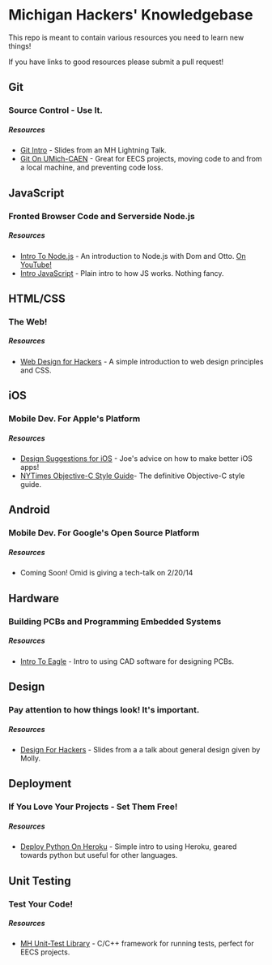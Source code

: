 Michigan Hackers' Knowledgebase
=============

This repo is meant to contain various resources you need to learn new things!

If you have links to good resources please submit a pull request!




## Git

### Source Control - Use It.

##### Resources

- [Git Intro](https://docs.google.com/presentation/d/1xlVOfHfBb_5fhkFLQOobS43U_ixYEIF5-qZhKRjBMW4/pub) - Slides from an MH Lightning Talk.
- [Git On UMich-CAEN](http://ottosipe.github.io/git-notes/) - Great for EECS projects, moving code to and from a local machine, and preventing code loss.




## JavaScript

### Fronted Browser Code and Serverside Node.js

##### Resources

- [Intro To Node.js](https://github.com/michiganhackers/node-intro) - An introduction to Node.js with Dom and Otto. [On YouTube!](http://www.youtube.com/watch?v=enu3rh5FJPQ)
- [Intro JavaScript](https://github.com/michiganhackers/javascript-talk) - Plain intro to how JS works. Nothing fancy.




## HTML/CSS

### The Web! 

##### Resources

- [Web Design for Hackers](http://slid.es/ottosipe/web) - A simple introduction to web design principles and CSS.




## iOS

### Mobile Dev. For Apple's Platform

##### Resources

- [Design Suggestions for iOS](#) - Joe's advice on how to make better iOS apps!
- [NYTimes Objective-C Style Guide](https://github.com/NYTimes/objective-c-style-guide)- The definitive Objective-C style guide.




## Android

### Mobile Dev. For Google's Open Source Platform

##### Resources

- Coming Soon! Omid is giving a tech-talk on 2/20/14




## Hardware

### Building PCBs and Programming Embedded Systems

##### Resources

- [Intro To Eagle](https://github.com/michiganhackers/eagle-intro) - Intro to using CAD software for designing PCBs. 





## Design

### Pay attention to how things look! It's important.

##### Resources

- [Design For Hackers](https://docs.google.com/presentation/d/1uR3aXKBCDQwX_vM_O7J7ik7XGX7kDpZcNjw6gnB2eEI/pub) - Slides from a a talk about general design given by Molly.





## Deployment

### If You Love Your Projects - Set Them Free! 

##### Resources

- [Deploy Python On Heroku](https://github.com/michiganhackers/heroku-py-demo
) - Simple intro to using Heroku, geared towards python but useful for other languages.




## Unit Testing

### Test Your Code!

##### Resources

- [MH Unit-Test Library](https://github.com/michiganhackers/unit-test-framework) - C/C++ framework for running tests, perfect for EECS projects.